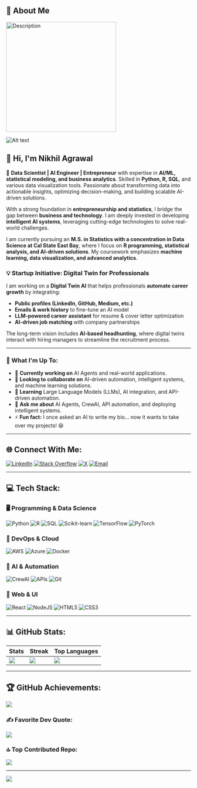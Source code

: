 ## 💫 About Me
<img src="image-path-or-URL](https://drive.google.com/file/d/1_YCIM8VoKtpDnzDlPJE989byJH0Nlu05/view?usp=sharing" width="300" alt="Description">

![Alt text]([image-path-or-URL](https://drive.google.com/file/d/1_YCIM8VoKtpDnzDlPJE989byJH0Nlu05/view?usp=sharing))

## 👋 Hi, I'm Nikhil Agrawal  
🚀 **Data Scientist | AI Engineer | Entrepreneur** with expertise in **AI/ML, statistical modeling, and business analytics**. Skilled in **Python, R, SQL**, and various data visualization tools. Passionate about transforming data into actionable insights, optimizing decision-making, and building scalable AI-driven solutions.  

With a strong foundation in **entrepreneurship and statistics**, I bridge the gap between **business and technology**. I am deeply invested in developing **intelligent AI systems**, leveraging cutting-edge technologies to solve real-world challenges.  

I am currently pursuing an **M.S. in Statistics with a concentration in Data Science at Cal State East Bay**, where I focus on **R programming, statistical analysis, and AI-driven solutions**. My coursework emphasizes **machine learning, data visualization, and advanced analytics**.

### 💡 Startup Initiative: Digital Twin for Professionals
I am working on a **Digital Twin AI** that helps professionals **automate career growth** by integrating:
- **Public profiles (LinkedIn, GitHub, Medium, etc.)**
- **Emails & work history** to fine-tune an AI model
- **LLM-powered career assistant** for resume & cover letter optimization
- **AI-driven job matching** with company partnerships

The long-term vision includes **AI-based headhunting**, where digital twins interact with hiring managers to streamline the recruitment process.

---

### 🌟 What I'm Up To:
- 🔭 **Currently working on** AI Agents and real-world applications.
- 👯 **Looking to collaborate on** AI-driven automation, intelligent systems, and machine learning solutions.
- 🌱 **Learning** Large Language Models (LLMs), AI integration, and API-driven automation.
- 💬 **Ask me about** AI Agents, CrewAI, API automation, and deploying intelligent systems.
- ⚡ **Fun fact:** I once asked an AI to write my bio… now it wants to take over my projects! 😆  

---

## 🌐 Connect With Me:
[![LinkedIn](https://img.shields.io/badge/LinkedIn-%230077B5.svg?style=for-the-badge&logo=linkedin&logoColor=white)](https://linkedin.com/in/nikhil-agrawal-760942128)  [![Stack Overflow](https://img.shields.io/badge/Stackoverflow-FE7A16?style=for-the-badge&logo=stackoverflow&logoColor=white)](https://stackoverflow.com/users/19158384/nikhil-agrawal)  [![X](https://img.shields.io/badge/X-black.svg?style=for-the-badge&logo=X&logoColor=white)](https://x.com/nmagrawal96)  [![Email](https://img.shields.io/badge/Email-D14836?style=for-the-badge&logo=gmail&logoColor=white)](mailto:nmagrawal96@gmail.com)  

---

## 💻 Tech Stack:

### 🖥️ Programming & Data Science
![Python](https://img.shields.io/badge/Python-3670A0?style=for-the-badge&logo=python&logoColor=ffdd54)  ![R](https://img.shields.io/badge/R-%23276DC3.svg?style=for-the-badge&logo=r&logoColor=white)  ![SQL](https://img.shields.io/badge/SQL-%230074D1.svg?style=for-the-badge&logo=mysql&logoColor=white)  ![Scikit-learn](https://img.shields.io/badge/Scikit--learn-%23F7931E.svg?style=for-the-badge&logo=scikit-learn&logoColor=white)  ![TensorFlow](https://img.shields.io/badge/TensorFlow-%23FF6F00.svg?style=for-the-badge&logo=TensorFlow&logoColor=white)  ![PyTorch](https://img.shields.io/badge/PyTorch-%23EE4C2C.svg?style=for-the-badge&logo=PyTorch&logoColor=white)  

### 🔧 DevOps & Cloud
![AWS](https://img.shields.io/badge/AWS-%23FF9900.svg?style=for-the-badge&logo=amazon-aws&logoColor=white)  ![Azure](https://img.shields.io/badge/Azure-%230072C6.svg?style=for-the-badge&logo=microsoftazure&logoColor=white)  ![Docker](https://img.shields.io/badge/Docker-%230db7ed.svg?style=for-the-badge&logo=docker&logoColor=white)  

### 🤖 AI & Automation
![CrewAI](https://img.shields.io/badge/CrewAI-%231E90FF.svg?style=for-the-badge&logo=AI&logoColor=white)  ![APIs](https://img.shields.io/badge/APIs-%2300CC66.svg?style=for-the-badge&logo=API&logoColor=white)  ![Git](https://img.shields.io/badge/Git-%23F05032.svg?style=for-the-badge&logo=git&logoColor=white)  

### 🎨 Web & UI
![React](https://img.shields.io/badge/React-%2320232a.svg?style=for-the-badge&logo=react&logoColor=%2361DAFB)  ![NodeJS](https://img.shields.io/badge/Node.js-6DA55F?style=for-the-badge&logo=node.js&logoColor=white)  ![HTML5](https://img.shields.io/badge/HTML5-%23E34F26.svg?style=for-the-badge&logo=html5&logoColor=white)  ![CSS3](https://img.shields.io/badge/CSS3-%231572B6.svg?style=for-the-badge&logo=css3&logoColor=white)  

---

## 📊 GitHub Stats:

| Stats | Streak | Top Languages |
|---|---|---|
| ![](https://github-readme-stats.vercel.app/api?username=nmagrawal&theme=dark&hide_border=false&include_all_commits=true&count_private=true) | ![](https://github-readme-streak-stats.herokuapp.com/?user=nmagrawal&theme=dark&hide_border=false) | ![](https://github-readme-stats.vercel.app/api/top-langs/?username=nmagrawal&theme=dark&hide_border=false&include_all_commits=true&count_private=true&layout=compact) |

---

## 🏆 GitHub Achievements:
![](https://github-profile-trophy.vercel.app/?username=nmagrawal&theme=radical&no-frame=false&no-bg=false&margin-w=4)

### ✍️ Favorite Dev Quote:
![](https://quotes-github-readme.vercel.app/api?type=horizontal&theme=radical)

### 🔝 Top Contributed Repo:
![](https://github-contributor-stats.vercel.app/api?username=nmagrawal&limit=5&theme=dark&combine_all_yearly_contributions=true)

---

[![](https://visitcount.itsvg.in/api?id=nmagrawal&icon=0&color=0)](https://visitcount.itsvg.in)
